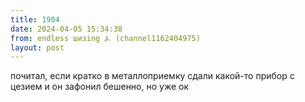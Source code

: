 ```yaml
---
title: 1904
date: 2024-04-05 15:34:38
from: endless шизing ⍼ (channel1162404975)
layout: post
---
```


почитал, если кратко в металлоприемку сдали какой-то прибор с цезием и он зафонил бешенно, но уже ок
